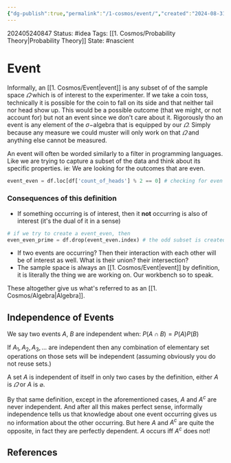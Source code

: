 ```yaml
---
{"dg-publish":true,"permalink":"/1-cosmos/event/","created":"2024-08-31T23:47:13.742-04:00","updated":"2024-05-29T17:47:53.957-04:00"}
---
```


202405240847
Status: #idea
Tags: [[1. Cosmos/Probability Theory\|Probability Theory]]
State: #nascient
# Event
Informally, an [[1. Cosmos/Event\|event]] is any subset of of the sample space $\varOmega$ which is of interest to the experimenter. If we take a coin toss, technically it is possible for the coin to fall on its side and that neither tail nor head show up. This would be a possible outcome (that we might, or not account for) but not an event since we don't care about it. Rigorously tho an event is any element of the $\sigma-$algebra that is equipped by our $\varOmega$. Simply because any measure we could muster will only work on that $\varOmega$ and anything else cannot be measured.

An event will often be worded similarly to a filter in programming languages. Like we are trying to capture a subset of the data and think about its specific properties. ie: We are looking for the outcomes that are even.
```python
event_even = df.loc[df['count_of_heads'] % 2 == 0] # checking for even
```
### Consequences of this definition
- If something occurring is of interest, then it **not** occurring is also of interest (it's the dual of it in a sense)
```python
# if we try to create a event_even, then
even_even_prime = df.drop(event_even.index) # the odd subset is created at the same time
```
- If two events are occurring? Then their interaction with each other will be of interest as well. What is their union? their intersection?
- The sample space is always an [[1. Cosmos/Event\|event]] by definition, it is literally the thing we are working on. Our workbench so to speak.

These altogether give us what's referred to as an [[1. Cosmos/Algebra\|Algebra]].

## Independence of Events
We say two events $A$, $B$ are independent when:
$P(A\cap B) = P(A)P(B)$

If $A_1, A_2, A_3, ...$ are independent then any combination of elementary set operations on those sets will be independent (assuming obviously you do not reuse sets.)

A set $A$ is independent of itself in only two cases by the definition, either $A$ is $\varOmega$ or $A$ is $\varnothing$.

By that same definition, except in the aforementioned cases, $A$ and $A^c$ are never independent. And after all this makes perfect sense, informally independence tells us that knowledge about one event occurring gives us no information about the other occurring. But here $A$ and $A^c$ are quite the opposite, in fact they are perfectly dependent. $A$ occurs iff $A^c$ does not!




## References

